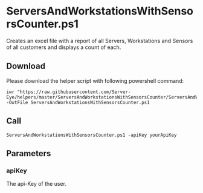 # ServersAndWorkstationsWithSensorsCounter.ps1

Creates an excel file with a report of all Servers, Workstations and Sensors of all customers and displays a count of each.

## Download

Please download the helper script with following powershell command:
```
iwr "https://raw.githubusercontent.com/Server-Eye/helpers/master/ServersAndWorkstationsWithSensorsCounter/ServersAndWorkstationsWithSensorsCounter.ps1" -OutFile ServersAndWorkstationsWithSensorsCounter.ps1
```

## Call
```
ServersAndWorkstationsWithSensorsCounter.ps1 -apiKey yourApiKey 
```

## Parameters

### apiKey
The api-Key of the user.

